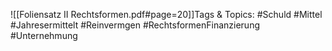 
![[Foliensatz II Rechtsformen.pdf#page=20]]Tags & Topics:
   #Schuld
   #Mittel
   #Jahresermittelt
   #Reinvermgen
   #RechtsformenFinanzierung
   #Unternehmung